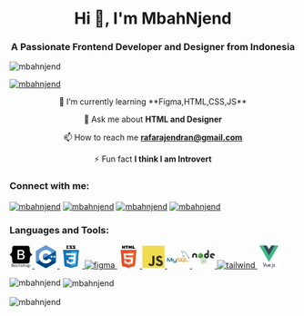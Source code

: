 <h1 align="center">Hi 👋, I'm MbahNjend</h1>
<h3 align="center">A Passionate Frontend Developer and Designer from Indonesia</h3>

<p align="left"> <img src="https://komarev.com/ghpvc/?username=mbahnjend&label=Profile%20views&color=0e75b6&style=flat" alt="mbahnjend" /> </p>

<p align="left"> <a href="https://twitter.com/mbahnjend" target="blank"><img src="https://img.shields.io/twitter/follow/mbahnjend?logo=twitter&style=for-the-badge" alt="mbahnjend" /></a> </p>

  <div align="center">
  🌱 I’m currently learning **Figma,HTML,CSS,JS**

 💬 Ask me about **HTML and Designer**

 📫 How to reach me **rafarajendran@gmail.com**

 ⚡ Fun fact **I think I am Introvert**
  </div>

<h3 align="left">Connect with me:</h3>
<p align="left">
<a href="https://twitter.com/mbahnjend" target="blank"><img align="center" src="https://raw.githubusercontent.com/rahuldkjain/github-profile-readme-generator/master/src/images/icons/Social/twitter.svg" alt="mbahnjend" height="30" width="40" /></a>
<a href="https://fb.com/mbahnjend" target="blank"><img align="center" src="https://raw.githubusercontent.com/rahuldkjain/github-profile-readme-generator/master/src/images/icons/Social/facebook.svg" alt="mbahnjend" height="30" width="40" /></a>
<a href="https://instagram.com/mbahnjend" target="blank"><img align="center" src="https://raw.githubusercontent.com/rahuldkjain/github-profile-readme-generator/master/src/images/icons/Social/instagram.svg" alt="mbahnjend" height="30" width="40" /></a>
<a href="https://www.youtube.com/c/mbahnjend" target="blank"><img align="center" src="https://raw.githubusercontent.com/rahuldkjain/github-profile-readme-generator/master/src/images/icons/Social/youtube.svg" alt="mbahnjend" height="30" width="40" /></a>
</p>

<h3 align="left">Languages and Tools:</h3>
<p align="left"> <a href="https://getbootstrap.com" target="_blank" rel="noreferrer"> <img src="https://raw.githubusercontent.com/devicons/devicon/master/icons/bootstrap/bootstrap-plain-wordmark.svg" alt="bootstrap" width="40" height="40"/> </a> <a href="https://www.w3schools.com/cpp/" target="_blank" rel="noreferrer"> <img src="https://raw.githubusercontent.com/devicons/devicon/master/icons/cplusplus/cplusplus-original.svg" alt="cplusplus" width="40" height="40"/> </a> <a href="https://www.w3schools.com/css/" target="_blank" rel="noreferrer"> <img src="https://raw.githubusercontent.com/devicons/devicon/master/icons/css3/css3-original-wordmark.svg" alt="css3" width="40" height="40"/> </a> <a href="https://www.figma.com/" target="_blank" rel="noreferrer"> <img src="https://www.vectorlogo.zone/logos/figma/figma-icon.svg" alt="figma" width="40" height="40"/> </a> <a href="https://www.w3.org/html/" target="_blank" rel="noreferrer"> <img src="https://raw.githubusercontent.com/devicons/devicon/master/icons/html5/html5-original-wordmark.svg" alt="html5" width="40" height="40"/> </a> <a href="https://developer.mozilla.org/en-US/docs/Web/JavaScript" target="_blank" rel="noreferrer"> <img src="https://raw.githubusercontent.com/devicons/devicon/master/icons/javascript/javascript-original.svg" alt="javascript" width="40" height="40"/> </a> <a href="https://www.mysql.com/" target="_blank" rel="noreferrer"> <img src="https://raw.githubusercontent.com/devicons/devicon/master/icons/mysql/mysql-original-wordmark.svg" alt="mysql" width="40" height="40"/> </a> <a href="https://nodejs.org" target="_blank" rel="noreferrer"> <img src="https://raw.githubusercontent.com/devicons/devicon/master/icons/nodejs/nodejs-original-wordmark.svg" alt="nodejs" width="40" height="40"/> </a> <a href="https://tailwindcss.com/" target="_blank" rel="noreferrer"> <img src="https://www.vectorlogo.zone/logos/tailwindcss/tailwindcss-icon.svg" alt="tailwind" width="40" height="40"/> </a> <a href="https://vuejs.org/" target="_blank" rel="noreferrer"> <img src="https://raw.githubusercontent.com/devicons/devicon/master/icons/vuejs/vuejs-original-wordmark.svg" alt="vuejs" width="40" height="40"/> </a> </p>

<p><img align="left" src="https://github-readme-stats.vercel.app/api/top-langs?username=mbahnjend&show_icons=true&locale=en&layout=compact" alt="mbahnjend" /></p>

<p>&nbsp;<img align="center" src="https://github-readme-stats.vercel.app/api?username=mbahnjend&show_icons=true&locale=en" alt="mbahnjend" /></p>

<p><img align="center" src="https://github-readme-streak-stats.herokuapp.com/?user=mbahnjend&" alt="mbahnjend" /></p>
